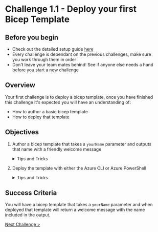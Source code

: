 # Challenge 1.1 - Deploy your first Bicep Template

## Before you begin

* Check out the detailed setup guide [here](Setup/readme.md)
* Every challenge is dependant on the previous challenges, make sure you work through them in order
* Don't leave your team mates behind! See if anyone else needs a hand before you start a new challenge

## Overview

Your first challenge is to deploy a bicep template, once you have finished this challenge it's expected you will have an understanding of:
* How to author a basic bicep template
* How to deploy that template

## Objectives

1. Author a bicep template that takes a `yourName`  parameter and outputs that name with a friendly welcome message

    <details>
    <summary>Tips and Tricks</summary>
     * Can Visual Studio Code make your job easier?
    </details>

1. Deploy the template with either the Azure CLI or Azure PowerShell
    <details>
    <summary>Tips and Tricks</summary>
     * What is string interpolation?
     * Where are you going to deploy your template to?
    </details>

## Success Criteria

You will have a bicep template that takes a `yourName` parameter and when deployed that template will return a welcome message with the name included in the output.

[Next Challenge >](../1.2/readme.md)